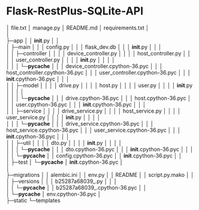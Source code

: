 # Flask-RestPlus-SQLite-API

│  file.txt
│  manage.py
│  README.md
│  requirements.txt
│  
│          
├─app
│  │  __init__.py
│  │  
│  ├─main
│  │  │  config.py
│  │  │  flask_dev.db
│  │  │  __init__.py
│  │  │  
│  │  ├─controller
│  │  │  │  device_controller.py
│  │  │  │  host_controller.py
│  │  │  │  user_controller.py
│  │  │  │  __init__.py
│  │  │  │  
│  │  │  └─__pycache__
│  │  │          device_controller.cpython-36.pyc
│  │  │          host_controller.cpython-36.pyc
│  │  │          user_controller.cpython-36.pyc
│  │  │          __init__.cpython-36.pyc
│  │  │          
│  │  ├─model
│  │  │  │  drive.py
│  │  │  │  host.py
│  │  │  │  user.py
│  │  │  │  __init__.py
│  │  │  │  
│  │  │  └─__pycache__
│  │  │          drive.cpython-36.pyc
│  │  │          host.cpython-36.pyc
│  │  │          user.cpython-36.pyc
│  │  │          __init__.cpython-36.pyc
│  │  │          
│  │  ├─service
│  │  │  │  drive_service.py
│  │  │  │  host_service.py
│  │  │  │  user_service.py
│  │  │  │  __init__.py
│  │  │  │  
│  │  │  └─__pycache__
│  │  │          drive_service.cpython-36.pyc
│  │  │          host_service.cpython-36.pyc
│  │  │          user_service.cpython-36.pyc
│  │  │          __init__.cpython-36.pyc
│  │  │          
│  │  ├─util
│  │  │  │  dto.py
│  │  │  │  __init__.py
│  │  │  │  
│  │  │  └─__pycache__
│  │  │          dto.cpython-36.pyc
│  │  │          __init__.cpython-36.pyc
│  │  │          
│  │  └─__pycache__
│  │          config.cpython-36.pyc
│  │          __init__.cpython-36.pyc
│  │          
│  ├─test
│  └─__pycache__
│          __init__.cpython-36.pyc
│          
│              
├─migrations
│  │  alembic.ini
│  │  env.py
│  │  README
│  │  script.py.mako
│  │  
│  ├─versions
│  │  │  b25287a68039_.py
│  │  │  
│  │  └─__pycache__
│  │          b25287a68039_.cpython-36.pyc
│  │          
│  └─__pycache__
│          env.cpython-36.pyc
│          
├─static
└─templates

